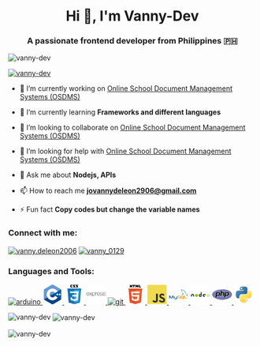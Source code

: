 <h1 align="center">Hi 👋, I'm Vanny-Dev</h1>
<h3 align="center">A passionate frontend developer from Philippines 🇵🇭</h3>

<p align="left"> <img src="https://komarev.com/ghpvc/?username=vanny-dev&label=Profile%20views&color=0e75b6&style=flat" alt="vanny-dev" /> </p>

<p align="left"> <a href="https://github.com/ryo-ma/github-profile-trophy"><img src="https://github-profile-trophy.vercel.app/?username=vanny-dev" alt="vanny-dev" /></a> </p>

- 🔭 I’m currently working on [Online School Document Management Systems (OSDMS)](https://github.com/Vanny-Dev/OSDMS)

- 🌱 I’m currently learning **Frameworks and different languages**

- 👯 I’m looking to collaborate on [Online School Document Management Systems (OSDMS)](https://github.com/Vanny-Dev/OSDMS)

- 🤝 I’m looking for help with [Online School Document Management Systems (OSDMS)](https://github.com/Vanny-Dev/OSDMS)

- 💬 Ask me about **Nodejs, APIs**

- 📫 How to reach me **jovannydeleon2906@gmail.com**

- ⚡ Fun fact **Copy codes but change the variable names**

<h3 align="left">Connect with me:</h3>
<p align="left">
<a href="https://fb.com/vanny.deleon2006" target="blank"><img align="center" src="https://raw.githubusercontent.com/rahuldkjain/github-profile-readme-generator/master/src/images/icons/Social/facebook.svg" alt="vanny.deleon2006" height="30" width="40" /></a>
<a href="https://instagram.com/vanny_0129" target="blank"><img align="center" src="https://raw.githubusercontent.com/rahuldkjain/github-profile-readme-generator/master/src/images/icons/Social/instagram.svg" alt="vanny_0129" height="30" width="40" /></a>
</p>

<h3 align="left">Languages and Tools:</h3>
<p align="left"> <a href="https://www.arduino.cc/" target="_blank" rel="noreferrer"> <img src="https://cdn.worldvectorlogo.com/logos/arduino-1.svg" alt="arduino" width="40" height="40"/> </a> <a href="https://www.w3schools.com/cpp/" target="_blank" rel="noreferrer"> <img src="https://raw.githubusercontent.com/devicons/devicon/master/icons/cplusplus/cplusplus-original.svg" alt="cplusplus" width="40" height="40"/> </a> <a href="https://www.w3schools.com/css/" target="_blank" rel="noreferrer"> <img src="https://raw.githubusercontent.com/devicons/devicon/master/icons/css3/css3-original-wordmark.svg" alt="css3" width="40" height="40"/> </a> <a href="https://expressjs.com" target="_blank" rel="noreferrer"> <img src="https://raw.githubusercontent.com/devicons/devicon/master/icons/express/express-original-wordmark.svg" alt="express" width="40" height="40"/> </a> <a href="https://git-scm.com/" target="_blank" rel="noreferrer"> <img src="https://www.vectorlogo.zone/logos/git-scm/git-scm-icon.svg" alt="git" width="40" height="40"/> </a> <a href="https://www.w3.org/html/" target="_blank" rel="noreferrer"> <img src="https://raw.githubusercontent.com/devicons/devicon/master/icons/html5/html5-original-wordmark.svg" alt="html5" width="40" height="40"/> </a> <a href="https://developer.mozilla.org/en-US/docs/Web/JavaScript" target="_blank" rel="noreferrer"> <img src="https://raw.githubusercontent.com/devicons/devicon/master/icons/javascript/javascript-original.svg" alt="javascript" width="40" height="40"/> </a> <a href="https://www.mysql.com/" target="_blank" rel="noreferrer"> <img src="https://raw.githubusercontent.com/devicons/devicon/master/icons/mysql/mysql-original-wordmark.svg" alt="mysql" width="40" height="40"/> </a> <a href="https://nodejs.org" target="_blank" rel="noreferrer"> <img src="https://raw.githubusercontent.com/devicons/devicon/master/icons/nodejs/nodejs-original-wordmark.svg" alt="nodejs" width="40" height="40"/> </a> <a href="https://www.php.net" target="_blank" rel="noreferrer"> <img src="https://raw.githubusercontent.com/devicons/devicon/master/icons/php/php-original.svg" alt="php" width="40" height="40"/> </a> <a href="https://www.python.org" target="_blank" rel="noreferrer"> <img src="https://raw.githubusercontent.com/devicons/devicon/master/icons/python/python-original.svg" alt="python" width="40" height="40"/> </a> </p>

<p><img align="left" src="https://github-readme-stats.vercel.app/api/top-langs?username=vanny-dev&show_icons=true&locale=en&layout=compact" alt="vanny-dev" /></p>

<p>&nbsp;<img align="center" src="https://github-readme-stats.vercel.app/api?username=vanny-dev&show_icons=true&locale=en" alt="vanny-dev" /></p>

<p><img align="center" src="https://github-readme-streak-stats.herokuapp.com/?user=vanny-dev&" alt="vanny-dev" /></p>

